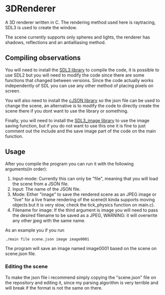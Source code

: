 # 3DRenderer
A 3D renderer written in C.
The rendering method used here is raytracing, SDL3 is used to create the window.

The scene currently supports only spheres and lights, the renderer has shadows, reflections and an antialliasing method.

## Compiling observations
You will need to install the [SDL3 library](https://wiki.libsdl.org/SDL3/Installation) to compile the code, it is possible to use SDL2 but you will need to modify the code since there are some functions that changed between versions.
Since the code actually works independently of SDL you can use any other method of placing pixels on screen.

You will also need to install the [cJSON library](https://github.com/DaveGamble/cJSON) so the json file can be used to change the scene, an alternative is to modify the code to directly create the scene there if you dont want to use the library or something.

Finally, you will need to install the [SDL3_image library](https://github.com/libsdl-org/SDL_image) to use the image saving function, but if you do not want to use this one it is fine to just comment out the include and the save image part of the code on the main function.

## Usage
After you compile the program you can run it with the following arguments(in order):

1. Input-mode: Currently this can only be "file", meaning that you will load the scene from a JSON file.
2. Input: The name of the JSON file.
3. Mode: Either "image" to save the rendered scene as an JPEG image or "live" for a live frame rendering of the scene(it kinda supports moving objects but it is very slow, check the tick_physics function on main.c).
4. Filename for image: If the third argument is image you will need to pass the desired filename to be saved as a JPEG, WARNING: it will overwrite any other jpeg with the same name.

As an example you if you run
```bash
./main file scene.json image image0001
```
The program will save an image named image0001 based on the scene on scene.json file.
### Editing the scene
To make the json file i recommend simply copying the "scene.json" file on the repository and editing it, since my parsing algorithm is very terrible and will break if the format is not the same on there.
